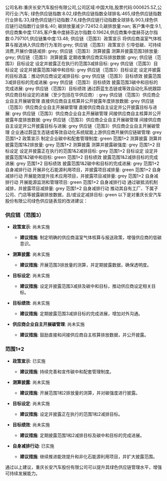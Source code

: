 公司名称:重庆长安汽车股份有限公司,公司区域:中国大陆,股票代码:000625.SZ,公司行业:汽车;        绿色供应链指数:8.02,绿色供应链指数全球排名:465,绿色供应链指数行业排名:33,绿色供应链行动指数:7.6,绿色供应链行动指数全球排名:903,绿色供应链行动指数行业排名:40;        碳排放量减少:72452.0,碳排放量:nan;        客户集中度:9.1,供应商集中度:17.85,客户集中度赫芬达尔指数:0.19624,供应商集中度赫芬达尔指数:0.797101,供应链集中度:13.48;        供应链（范围3）政策宣示 将供应商温室气体核算与报送纳入供应商行为准则:grey;        供应链（范围3）政策宣示 引导低碳、可持续消费,开展价值链减排: grey;        供应链（范围3）测算披露 测算并披露范围3排放量: grey;        供应链（范围3）测算披露 定期收集供应商实际排放数据: grey;        供应链（范围3）目标设定 设定并披露正在执行的范围3减排目标: grey        供应链（范围3）目标设定 设定并披露范围3碳中和目标: grey        供应链（范围3）目标设定 设定并披露的目标涵盖：推动供应商设定减排目标: grey        供应链（范围3）目标绩效 披露范围3减排目标的完成进展: grey        供应链（范围3）目标绩效 披露范围3碳中和目标的完成进展: grey        供应链（范围3）目标绩效 通过蔚蓝生态链或等效自动化系统跟踪供应商目标设定的进展（至少包括在华供应商）: grey        供应链（范围3）供应商企业自主开展碳管理 直接供应商自主核算并公开披露年度排放数据: grey        供应链（范围3）供应商企业自主开展碳管理 直接供应商自主设定并公开披露目标与进展: grey        供应链（范围3）供应商企业自主开展碳管理 间接供应商自主核算并公开披露年度排放数据: grey        供应链（范围3）供应商企业自主开展碳管理 间接供应商自主设定并公开披露目标与进展: grey        供应链（范围3）供应商企业自主开展碳管理 企业通过蔚蓝生态链或等效自动化系统赋能上游供应商开展供应链碳管理: grey        范围1+2 政策宣示 制定企业碳中和配套管理制度: green        范围1+2 测算披露 测算并披露范围1&2排放量: grey        范围1+2 测算披露 测算并披露碳强度: grey        范围1+2 目标设定 设定并披露正在执行的范围1&2减排目标: grey        范围1+2 目标设定 设定并披露范围1&2碳中和目标: green        范围1+2 目标绩效 披露范围1&2减排目标的完成进展: grey        范围1+2 目标绩效 披露范围1&2碳中和目标的完成进展: grey        范围1+2 自身减排行动 开展非化石能源利用项目，并披露项目减排量: green        范围1+2 自身减排行动 开展能效提升技术应用项目，并披露项目减排量: grey        范围1+2 自身减排行动 开展能源监测和管理项目: green        范围1+2 自身减排行动 通过碳抵消机制减排，并披露项目减排量: grey        范围1+2 自身减排行动 推动其自有工厂、下属子公司、门店等披露碳排放数据，且/或设定减排目标: green
以下是对重庆长安汽车股份有限公司绿色供应链表现的改进建议：

### 供应链（范围3）

- **政策宣示**: 尚未实施
  - **建议措施**: 制定明确的供应商温室气体核算与报送政策，增强供应商的低碳意识。

- **测算披露**: 尚未实施
  - **建议措施**: 开展范围3排放量的测算，并定期披露数据，确保透明度。

- **目标设定**: 尚未实施
  - **建议措施**: 设定并披露范围3减排及碳中和目标，推动供应商设定相关目标。

- **目标绩效**: 尚未实施
  - **建议措施**: 定期披露范围3减排目标的完成进展，增加对外沟通。

- **供应商企业自主开展碳管理**: 尚未实施
  - **建议措施**: 鼓励直接和间接供应商自主核算排放数据，并公开披露。

### 范围1+2

- **政策宣示**: 已实施
  - **建议措施**: 持续完善和宣传碳中和配套管理制度。

- **测算披露**: 尚未实施
  - **建议措施**: 开展范围1和2排放量的测算，并对碳强度进行披露。

- **目标设定**: 尚未实施
  - **建议措施**: 设定并披露正在执行的范围1和2减排目标。

- **目标绩效**: 尚未实施
  - **建议措施**: 定期披露范围1和2减排目标及碳中和目标的完成进展。

- **自身减排行动**: 已实施
  - **建议措施**: 继续推进能效提升和非化石能源利用项目，并扩大披露范围。

通过以上建议，重庆长安汽车股份有限公司可以提升其绿色供应链管理水平，增强可持续发展能力。
